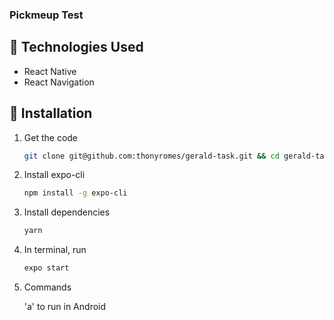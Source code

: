 ### Pickmeup Test

## :hammer: Technologies Used
 
- React Native
- React Navigation

## :rocket: Installation
1. Get the code

    ```bash
    git clone git@github.com:thonyromes/gerald-task.git && cd gerald-task
    ```

2. Install expo-cli

    ```bash
    npm install -g expo-cli
    ```

3. Install dependencies

    ```bash
    yarn
    ```

4. In terminal, run

    ```bash
    expo start
    ```
    
5. Commands

    'a' to run in Android
